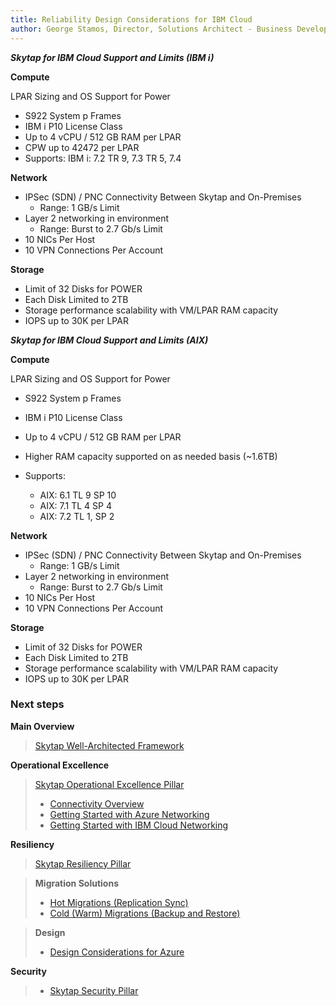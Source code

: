 ```yaml
---
title: Reliability Design Considerations for IBM Cloud
author: George Stamos, Director, Solutions Architect - Business Development
---
```

***Skytap for IBM Cloud Support and Limits (IBM i)***


**Compute**

LPAR Sizing and OS Support
for Power

* S922 System p Frames
* IBM i P10 License Class
* Up to 4 vCPU / 512 GB RAM per LPAR
* CPW up to 42472 per LPAR
* Supports:
IBM i:  7.2 TR 9, 7.3 TR 5, 7.4


**Network**

* IPSec (SDN) / PNC Connectivity Between Skytap and On-Premises		
  *  Range: 1 GB/s Limit
* Layer 2 networking in environment
  * Range: Burst to 2.7 Gb/s Limit
* 10 NICs Per Host
* 10 VPN Connections Per Account


**Storage**
*  Limit of 32 Disks for POWER
* Each Disk Limited to 2TB 
* Storage performance scalability with VM/LPAR RAM capacity
* IOPS up to 30K per LPAR


***Skytap for IBM Cloud Support and Limits (AIX)***


**Compute**

LPAR Sizing and OS Support
for Power

* S922 System p Frames
* IBM i P10 License Class
* Up to 4 vCPU / 512 GB RAM per LPAR
* Higher RAM capacity supported on as needed basis (~1.6TB)
* Supports:

  * AIX: 6.1 TL 9 SP 10
  * AIX: 7.1 TL 4 SP 4
  * AIX: 7.2 TL 1, SP 2



**Network**

* IPSec (SDN) / PNC Connectivity Between Skytap and On-Premises		
  *  Range: 1 GB/s Limit
* Layer 2 networking in environment
  * Range: Burst to 2.7 Gb/s Limit
* 10 NICs Per Host
* 10 VPN Connections Per Account


**Storage**
* Limit of 32 Disks for POWER
* Each Disk Limited to 2TB 
* Storage performance scalability with VM/LPAR RAM capacity
* IOPS up to 30K per LPAR

### Next steps

**Main Overview**
> [Skytap Well-Architected Framework](../README.md)

**Operational Excellence**
>[Skytap Operational Excellence Pillar](../operations/README.md)
>* [Connectivity Overview](../operations/connectivity/README.md)
>* [Getting Started with Azure Networking](../operations/connectivity/skytaponazureconnectivity.md)
>* [Getting Started with IBM Cloud Networking](../operations/connectivity/skytaponibmconnectivity.md)

**Resiliency**
> [Skytap Resiliency Pillar](README.md)

>**Migration Solutions**
>* [Hot Migrations (Replication Sync)](solutions/HotMigrationOverview.md)
>* [Cold (Warm) Migrations (Backup and Restore)](solutions/ColdMigrationsOverview.md)
 
>**Design**
>* [Design Considerations for Azure](designconsiderationsazure.md)

**Security**
> * [Skytap Security Pillar](../security/README.md)

